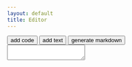 ```yaml
---
layout: default
title: Editor
---
```


<div id="editorBlocks">
</div>

<div id="editorButtons">
  <button type="button" id="addCodeBlock">add code</button>
  <button type="button" id="addTextBlock">add text</button>
  <button type="button" id="generateMarkdown">generate markdown</button>
</div>

<textarea id="editorMarkdown">
</textarea>
